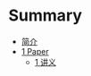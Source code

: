 # Summary

* [简介](README.md)
* [1 Paper](Markdown/Paper/README.md)
    * [1 讲义](Markdown/Paper/论文十问.md)

